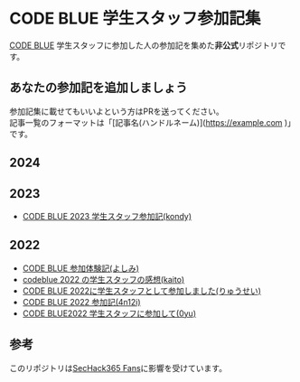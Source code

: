 # CODE BLUE 学生スタッフ参加記集
[CODE BLUE](https://codeblue.jp/) 学生スタッフに参加した人の参加記を集めた**非公式**リポジトリです。

## あなたの参加記を追加しましょう
参加記集に載せてもいいよという方はPRを送ってください。   
記事一覧のフォーマットは「\[記事名(ハンドルネーム)\]\(https://example.com )」です。

## 2024

## 2023
* [CODE BLUE 2023 学生スタッフ参加記(kondy)](https://note.com/sunflo_twt/n/n6b34178b8be5)

## 2022
* [CODE BLUE 参加体験記(よしみ)](https://yoshistl.hatenablog.com/entry/2022/10/29/235734)
* [codeblue 2022 の学生スタッフの感想(kaito)](https://blog.uta8a.net/diary/2022-10-30-codeblue-staff/)
* [CODE BLUE 2022に学生スタッフとして参加しました(りゅうせい)](https://xryuseix.hatenablog.com/entry/2022/11/02/150155)
* [CODE BLUE 2022 参加記(4n12i)](https://4n12i.netlify.app/posts/22-11-01-codeblue/)
* [CODE BLUE2022 学生スタッフに参加して(0yu)](https://hackteck.hatenablog.com/entry/2022/11/18/214605)

## 参考
このリポジトリは[SecHack365 Fans](https://github.com/SecHack365-Fans/SecHack365-Fans.github.io )に影響を受けています。
